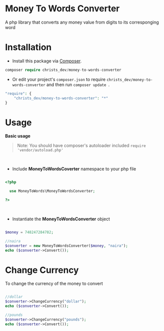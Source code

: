 # Money To Words Converter
A php library that converts any money value from digits to its corresponging word

# Installation
* Install this package via [Composer](https://getcomposer.org).
```php
composer require christs_dev/money-to-words-converter 
```

* Or edit your project's ```composer.json``` to require ```christs_dev/money-to-words-converter``` and then run ```composer update ```.
```php
"require": {
    "christs_dev/money-to-words-converter": "*"
}
```



# Usage
**Basic usage**
> Note: You should have composer's autoloader included ``` require 'vendor/autoload.php' ```

<br>

* Include **MoneyToWordsCoverter** namespace to your php file

```php

<?php

  use MoneyToWords\MoneyToWordsConverter;

?>

```
<br>

* Instantiate the **MoneyToWordsConverter** object

```php

$money = 748247284782;

//naira
$converter = new MoneyToWordsConverter($money, "naira");
echo ($converter->Convert());

```


# Change Currency
To change the currency of the money to convert
```php

//dollar
$converter->ChangeCurrency("dollar");
echo ($converter->Convert());

//pounds
$converter->ChangeCurrency("pounds");
echo ($converter->Convert());

```
